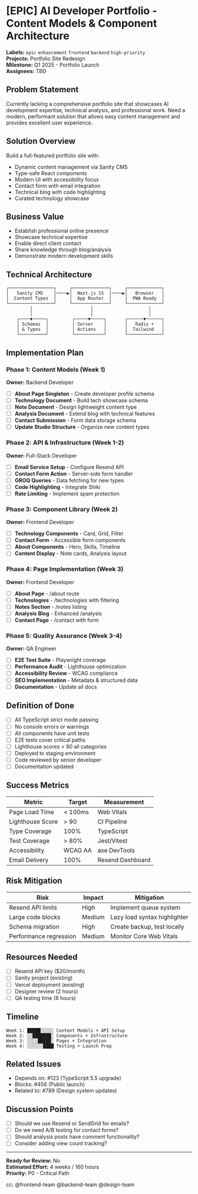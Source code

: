 # [EPIC] AI Developer Portfolio - Content Models & Component Architecture

**Labels:** `epic` `enhancement` `frontend` `backend` `high-priority`  
**Projects:** Portfolio Site Redesign  
**Milestone:** Q1 2025 - Portfolio Launch  
**Assignees:** TBD

## Problem Statement
Currently lacking a comprehensive portfolio site that showcases AI development expertise, technical analysis, and professional work. Need a modern, performant solution that allows easy content management and provides excellent user experience.

## Solution Overview
Build a full-featured portfolio site with:
- Dynamic content management via Sanity CMS
- Type-safe React components
- Modern UI with accessibility focus
- Contact form with email integration
- Technical blog with code highlighting
- Curated technology showcase

## Business Value
- Establish professional online presence
- Showcase technical expertise
- Enable direct client contact
- Share knowledge through blog/analysis
- Demonstrate modern development skills

## Technical Architecture
```
┌─────────────────┐     ┌──────────────┐     ┌─────────────┐
│   Sanity CMS    │────▶│  Next.js 15  │────▶│   Browser   │
│  Content Types  │     │  App Router  │     │  PWA Ready  │
└─────────────────┘     └──────────────┘     └─────────────┘
         │                      │                     │
         │                      │                     │
    ┌────▼─────┐         ┌─────▼─────┐       ┌──────▼──────┐
    │ Schemas  │         │ Server    │       │   Radix +   │
    │ & Types  │         │ Actions   │       │  Tailwind   │
    └──────────┘         └───────────┘       └─────────────┘
```

## Implementation Plan

### Phase 1: Content Models (Week 1)
**Owner:** Backend Developer

- [ ] **About Page Singleton** - Create developer profile schema
- [ ] **Technology Document** - Build tech showcase schema  
- [ ] **Note Document** - Design lightweight content type
- [ ] **Analysis Document** - Extend blog with technical features
- [ ] **Contact Submission** - Form data storage schema
- [ ] **Update Studio Structure** - Organize new content types

### Phase 2: API & Infrastructure (Week 1-2)
**Owner:** Full-Stack Developer

- [ ] **Email Service Setup** - Configure Resend API
- [ ] **Contact Form Action** - Server-side form handler
- [ ] **GROQ Queries** - Data fetching for new types
- [ ] **Code Highlighting** - Integrate Shiki
- [ ] **Rate Limiting** - Implement spam protection

### Phase 3: Component Library (Week 2)
**Owner:** Frontend Developer

- [ ] **Technology Components** - Card, Grid, Filter
- [ ] **Contact Form** - Accessible form components
- [ ] **About Components** - Hero, Skills, Timeline
- [ ] **Content Display** - Note cards, Analysis layout

### Phase 4: Page Implementation (Week 3)
**Owner:** Frontend Developer

- [ ] **About Page** - /about route
- [ ] **Technologies** - /technologies with filtering
- [ ] **Notes Section** - /notes listing
- [ ] **Analysis Blog** - Enhanced /analysis
- [ ] **Contact Page** - /contact with form

### Phase 5: Quality Assurance (Week 3-4)
**Owner:** QA Engineer

- [ ] **E2E Test Suite** - Playwright coverage
- [ ] **Performance Audit** - Lighthouse optimization
- [ ] **Accessibility Review** - WCAG compliance
- [ ] **SEO Implementation** - Metadata & structured data
- [ ] **Documentation** - Update all docs

## Definition of Done
- [ ] All TypeScript strict mode passing
- [ ] No console errors or warnings
- [ ] All components have unit tests
- [ ] E2E tests cover critical paths
- [ ] Lighthouse scores > 90 all categories
- [ ] Deployed to staging environment
- [ ] Code reviewed by senior developer
- [ ] Documentation updated

## Success Metrics
| Metric | Target | Measurement |
|--------|--------|-------------|
| Page Load Time | < 100ms | Web Vitals |
| Lighthouse Score | > 90 | CI Pipeline |
| Type Coverage | 100% | TypeScript |
| Test Coverage | > 80% | Jest/Vitest |
| Accessibility | WCAG AA | axe DevTools |
| Email Delivery | 100% | Resend Dashboard |

## Risk Mitigation
| Risk | Impact | Mitigation |
|------|--------|------------|
| Resend API limits | High | Implement queue system |
| Large code blocks | Medium | Lazy load syntax highlighter |
| Schema migration | High | Create backup, test locally |
| Performance regression | Medium | Monitor Core Web Vitals |

## Resources Needed
- [ ] Resend API key ($20/month)
- [ ] Sanity project (existing)
- [ ] Vercel deployment (existing)
- [ ] Designer review (2 hours)
- [ ] QA testing time (8 hours)

## Timeline
```
Week 1: █████░░░░░ Content Models + API Setup
Week 2: ░░███████░ Components + Infrastructure  
Week 3: ░░░░█████░ Pages + Integration
Week 4: ░░░░░░████ Testing + Launch Prep
```

## Related Issues
- Depends on: #123 (TypeScript 5.5 upgrade)
- Blocks: #456 (Public launch)
- Related to: #789 (Design system updates)

## Discussion Points
- [ ] Should we use Resend or SendGrid for emails?
- [ ] Do we need A/B testing for contact forms?
- [ ] Should analysis posts have comment functionality?
- [ ] Consider adding view count tracking?

---

**Ready for Review:** No  
**Estimated Effort:** 4 weeks / 160 hours  
**Priority:** P0 - Critical Path

cc: @frontend-team @backend-team @design-team